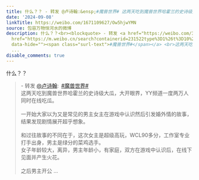 ```yaml
---
title: 什么？？ - 转发 @卢诗翰:&ensp;#魔兽世界# 这两天吃到魔兽世界哈霍兰的史诗级大瓜，大开眼界，YY频道一度两万人同时在线吃瓜。一开始大家以为又是常见的男主女...
date: '2024-09-08'
linkTitle: https://weibo.com/1671109627/Ow5hjwYMN
source: 包容万物恒河水的微博
description: 什么？？<br><blockquote> - 转发 <a href="https://weibo.com/3276099007" target="_blank">@卢诗翰</a>: <a
  href="https://m.weibo.cn/search?containerid=231522type%3D1%26t%3D10%26q%3D%23%E9%AD%94%E5%85%BD%E4%B8%96%E7%95%8C%23&amp;isnewpage=1"
  data-hide=""><span class="surl-text">#魔兽世界#</span></a> <br>这两天吃到魔兽世界哈霍兰的史诗级大瓜，大开眼界，YY频道一度两万人同时在线吃瓜。<br><br>一开始大家以为又是常见的男主女主在游戏中认识然后引发婚外情的故事，结果发现剧情展开超乎想象。<br><br>和过往故事的不同在于，这次女主是超级高玩，WCL90多分，工作室专业打手出身，男主是绿分的菜鸡选手。<br>女子年龄较大，离异，男主年龄小，有家庭，双方在游戏中认识后，在线下见面并产生火花。<br><br>之后男主开公
  ...
disable_comments: true
---
```

什么？？<br><blockquote> - 转发 <a href="https://weibo.com/3276099007" target="_blank">@卢诗翰</a>: <a href="https://m.weibo.cn/search?containerid=231522type%3D1%26t%3D10%26q%3D%23%E9%AD%94%E5%85%BD%E4%B8%96%E7%95%8C%23&amp;isnewpage=1" data-hide=""><span class="surl-text">#魔兽世界#</span></a> <br>这两天吃到魔兽世界哈霍兰的史诗级大瓜，大开眼界，YY频道一度两万人同时在线吃瓜。<br><br>一开始大家以为又是常见的男主女主在游戏中认识然后引发婚外情的故事，结果发现剧情展开超乎想象。<br><br>和过往故事的不同在于，这次女主是超级高玩，WCL90多分，工作室专业打手出身，男主是绿分的菜鸡选手。<br>女子年龄较大，离异，男主年龄小，有家庭，双方在游戏中认识后，在线下见面并产生火花。<br><br>之后男主开公 ...